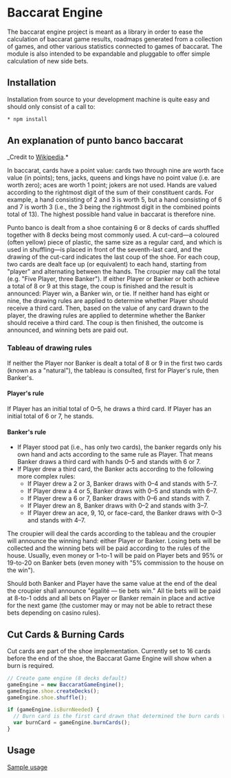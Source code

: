 # Baccarat Engine

The baccarat engine project is meant as a library in order to ease the calculation of baccarat game results, roadmaps generated from a collection of games, and other various statistics connected to games of baccarat. The module is also intended to be expandable and pluggable to offer simple calculation of new side bets.

## Installation

Installation from source to your development machine is quite easy and should only consist of a call to:

```bash
* npm install
```

## An explanation of punto banco baccarat

_Credit to [Wikipedia](<https://en.wikipedia.org/wiki/Baccarat_(card*game)#Punto_banco>).*

In baccarat, cards have a point value: cards two through nine are worth face value (in points); tens, jacks, queens and kings have no point value (i.e. are worth zero); aces are worth 1 point; jokers are not used. Hands are valued according to the rightmost digit of the sum of their constituent cards. For example, a hand consisting of 2 and 3 is worth 5, but a hand consisting of 6 and 7 is worth 3 (i.e., the 3 being the rightmost digit in the combined points total of 13). The highest possible hand value in baccarat is therefore nine.

Punto banco is dealt from a shoe containing 6 or 8 decks of cards shuffled together with 8 decks being most commonly used. A cut-card—a coloured (often yellow) piece of plastic, the same size as a regular card, and which is used in shuffling—is placed in front of the seventh-last card, and the drawing of the cut-card indicates the last coup of the shoe. For each coup, two cards are dealt face up (or equivalent) to each hand, starting from "player" and alternating between the hands. The croupier may call the total (e.g. "Five Player, three Banker"). If either Player or Banker or both achieve a total of 8 or 9 at this stage, the coup is finished and the result is announced: Player win, a Banker win, or tie. If neither hand has eight or nine, the drawing rules are applied to determine whether Player should receive a third card. Then, based on the value of any card drawn to the player, the drawing rules are applied to determine whether the Banker should receive a third card. The coup is then finished, the outcome is announced, and winning bets are paid out.

### Tableau of drawing rules

If neither the Player nor Banker is dealt a total of 8 or 9 in the first two cards (known as a "natural"), the tableau is consulted, first for Player's rule, then Banker's.

#### Player's rule

If Player has an initial total of 0–5, he draws a third card. If Player has an initial total of 6 or 7, he stands.

#### Banker's rule

- If Player stood pat (i.e., has only two cards), the banker regards only his own hand and acts according to the same rule as Player. That means Banker draws a third card with hands 0–5 and stands with 6 or 7.
- If Player drew a third card, the Banker acts according to the following more complex rules:
  - If Player drew a 2 or 3, Banker draws with 0–4 and stands with 5–7.
  - If Player drew a 4 or 5, Banker draws with 0–5 and stands with 6–7.
  - If Player drew a 6 or 7, Banker draws with 0–6 and stands with 7.
  - If Player drew an 8, Banker draws with 0–2 and stands with 3–7.
  - If Player drew an ace, 9, 10, or face-card, the Banker draws with 0–3 and stands with 4–7.

The croupier will deal the cards according to the tableau and the croupier will announce the winning hand: either Player or Banker. Losing bets will be collected and the winning bets will be paid according to the rules of the house. Usually, even money or 1–to-1 will be paid on Player bets and 95% or 19-to-20 on Banker bets (even money with "5% commission to the house on the win").

Should both Banker and Player have the same value at the end of the deal the croupier shall announce "égalité — tie bets win." All tie bets will be paid at 8-to-1 odds and all bets on Player or Banker remain in place and active for the next game (the customer may or may not be able to retract these bets depending on casino rules).

## Cut Cards & Burning Cards

Cut cards are part of the shoe implementation. Currently set to 16 cards before the end of the shoe, the Baccarat Game Engine will show when a burn is required.

```javascript
// Create game engine (8 decks default)
gameEngine = new BaccaratGameEngine();
gameEngine.shoe.createDecks();
gameEngine.shoe.shuffle();

if (gameEngine.isBurnNeeded) {
  // Burn card is the first card drawn that determined the burn cards to use.
  var burnCard = gameEngine.burnCards();
}
```

## Usage

[Sample usage](sample-usage.js)
